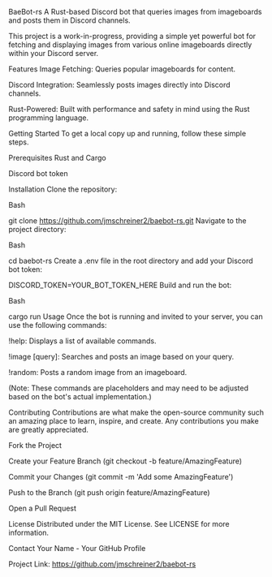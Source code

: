 BaeBot-rs
A Rust-based Discord bot that queries images from imageboards and posts them in Discord channels.

This project is a work-in-progress, providing a simple yet powerful bot for fetching and displaying images from various online imageboards directly within your Discord server.

Features
Image Fetching: Queries popular imageboards for content.

Discord Integration: Seamlessly posts images directly into Discord channels.

Rust-Powered: Built with performance and safety in mind using the Rust programming language.

Getting Started
To get a local copy up and running, follow these simple steps.

Prerequisites
Rust and Cargo

Discord bot token

Installation
Clone the repository:

Bash

git clone https://github.com/jmschreiner2/baebot-rs.git
Navigate to the project directory:

Bash

cd baebot-rs
Create a .env file in the root directory and add your Discord bot token:

DISCORD_TOKEN=YOUR_BOT_TOKEN_HERE
Build and run the bot:

Bash

cargo run
Usage
Once the bot is running and invited to your server, you can use the following commands:

!help: Displays a list of available commands.

!image [query]: Searches and posts an image based on your query.

!random: Posts a random image from an imageboard.

(Note: These commands are placeholders and may need to be adjusted based on the bot's actual implementation.)

Contributing
Contributions are what make the open-source community such an amazing place to learn, inspire, and create. Any contributions you make are greatly appreciated.

Fork the Project

Create your Feature Branch (git checkout -b feature/AmazingFeature)

Commit your Changes (git commit -m 'Add some AmazingFeature')

Push to the Branch (git push origin feature/AmazingFeature)

Open a Pull Request

License
Distributed under the MIT License. See LICENSE for more information.

Contact
Your Name - Your GitHub Profile

Project Link: https://github.com/jmschreiner2/baebot-rs
